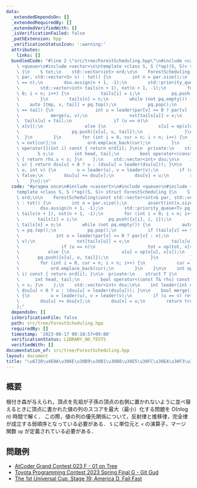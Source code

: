 ```yaml
---
data:
  _extendedDependsOn: []
  _extendedRequiredBy: []
  _extendedVerifiedWith: []
  _isVerificationFailed: false
  _pathExtension: hpp
  _verificationStatusIcon: ':warning:'
  attributes:
    links: []
  bundledCode: "#line 2 \"src/tree/ForestScheduling.hpp\"\n#include <cassert>\n#include\
    \ <queue>\n#include <vector>\n\ntemplate <class S, S (*op)(S, S)> struct ForestScheduling\
    \ {\n    S tot;\n    std::vector<int> ord;\n\n    ForestScheduling(const std::vector<int>&\
    \ par, std::vector<S> x) : tot() {\n        int n = par.size();\n        assert(int(x.size())\
    \ == n);\n        dsu.assign(n + 1, -1);\n        std::priority_queue<T> pq;\n\
    \        std::vector<int> tails(n + 1), nxt(n + 1, -1);\n        for (int i =\
    \ 0; i < n; i++) {\n            tails[i] = i;\n            pq.push({x[i], i, i});\n\
    \        }\n        tails[n] = n;\n        while (not pq.empty()) {\n        \
    \    auto [tmp, v, tail] = pq.top();\n            pq.pop();\n            if (tails[v]\
    \ == tail) {\n                int u = leader(par[v] >= 0 ? par[v] : n);\n    \
    \            merge(u, v);\n                nxt[tails[u]] = v;\n              \
    \  tails[u] = tail;\n                if (u == n)\n                    tot = op(tot,\
    \ x[v]);\n                else {\n                    x[u] = op(x[u], x[v]);\n\
    \                    pq.push({x[u], u, tail});\n                }\n          \
    \  }\n        }\n        for (int i = 0, cur = n; i < n; i++) {\n            cur\
    \ = nxt[cur];\n            ord.emplace_back(cur);\n        }\n    }\n\n    int\
    \ operator[](int i) const { return ord[i]; }\n\n  private:\n    struct T {\n \
    \       S s;\n        int head, tail;\n        bool operator<(const T& rhs) const\
    \ { return rhs.s < s; }\n    };\n    std::vector<int> dsu;\n\n    int leader(int\
    \ u) { return dsu[u] < 0 ? u : (dsu[u] = leader(dsu[u])); }\n\n    bool merge(int\
    \ u, int v) {\n        u = leader(u), v = leader(v);\n        if (u == v) return\
    \ false;\n        dsu[u] += dsu[v];\n        dsu[v] = u;\n        return true;\n\
    \    }\n};\n"
  code: "#pragma once\n#include <cassert>\n#include <queue>\n#include <vector>\n\n\
    template <class S, S (*op)(S, S)> struct ForestScheduling {\n    S tot;\n    std::vector<int>\
    \ ord;\n\n    ForestScheduling(const std::vector<int>& par, std::vector<S> x)\
    \ : tot() {\n        int n = par.size();\n        assert(int(x.size()) == n);\n\
    \        dsu.assign(n + 1, -1);\n        std::priority_queue<T> pq;\n        std::vector<int>\
    \ tails(n + 1), nxt(n + 1, -1);\n        for (int i = 0; i < n; i++) {\n     \
    \       tails[i] = i;\n            pq.push({x[i], i, i});\n        }\n       \
    \ tails[n] = n;\n        while (not pq.empty()) {\n            auto [tmp, v, tail]\
    \ = pq.top();\n            pq.pop();\n            if (tails[v] == tail) {\n  \
    \              int u = leader(par[v] >= 0 ? par[v] : n);\n                merge(u,\
    \ v);\n                nxt[tails[u]] = v;\n                tails[u] = tail;\n\
    \                if (u == n)\n                    tot = op(tot, x[v]);\n     \
    \           else {\n                    x[u] = op(x[u], x[v]);\n             \
    \       pq.push({x[u], u, tail});\n                }\n            }\n        }\n\
    \        for (int i = 0, cur = n; i < n; i++) {\n            cur = nxt[cur];\n\
    \            ord.emplace_back(cur);\n        }\n    }\n\n    int operator[](int\
    \ i) const { return ord[i]; }\n\n  private:\n    struct T {\n        S s;\n  \
    \      int head, tail;\n        bool operator<(const T& rhs) const { return rhs.s\
    \ < s; }\n    };\n    std::vector<int> dsu;\n\n    int leader(int u) { return\
    \ dsu[u] < 0 ? u : (dsu[u] = leader(dsu[u])); }\n\n    bool merge(int u, int v)\
    \ {\n        u = leader(u), v = leader(v);\n        if (u == v) return false;\n\
    \        dsu[u] += dsu[v];\n        dsu[v] = u;\n        return true;\n    }\n\
    };"
  dependsOn: []
  isVerificationFile: false
  path: src/tree/ForestScheduling.hpp
  requiredBy: []
  timestamp: '2023-06-17 00:18:57+09:00'
  verificationStatus: LIBRARY_NO_TESTS
  verifiedWith: []
documentation_of: src/tree/ForestScheduling.hpp
layout: document
title: "\u6728\u4E0A\u306E\u30B9\u30B1\u30B8\u30E5\u30FC\u30EA\u30F3\u30B0\u554F\u984C"
---
```


## 概要

根付き森が与えられ，頂点を先祖が子孫の頂点の右側に置かれないように並べ替えるときに頂点に書かれた値の列のスコアを最大（最小）化する問題を $\mathrm{O}(n \log n)$ 時間で解く．
この際，値の列の優先関係について，反射律と推移律，完全律が成立する弱順序となっている必要がある．
`S` に単位元と `<` の演算子，マージ関数 `op` が定義されている必要がある．

## 問題例
- [AtCoder Grand Contest 023 F - 01 on Tree](https://atcoder.jp/contests/agc023/tasks/agc023_f)
- [Toyota Programming Contest 2023 Spring Final G - Git Gud](https://atcoder.jp/contests/toyota2023spring-final/tasks/toyota2023spring_final_g)
- [The 1st Universal Cup. Stage 19: America D. Fail Fast](https://qoj.ac/contest/1248/problem/6561?v=1)